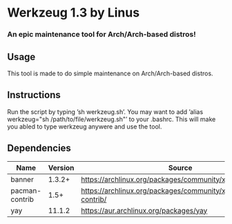 # Werkzeug 1.3 by Linus
### An epic maintenance tool for Arch/Arch-based distros!

## Usage
This tool is made to do simple maintenance on Arch/Arch-based distros.


## Instructions
Run the script by typing ’sh werkzeug.sh’.
You may want to add ’alias werkzeug="sh /path/to/file/werkzeug.sh"’ to your .bashrc. This will make you abled to type werkzeug anywere and use the tool.


## Dependencies
| Name | Version | Source |
| --- | --- | --- |
| banner | 1.3.2+ | https://archlinux.org/packages/community/x86_64/banner/ |
| pacman-contrib | 1.5+ | https://archlinux.org/packages/community/x86_64/pacman-contrib/ |
| yay | 11.1.2 | https://aur.archlinux.org/packages/yay |
